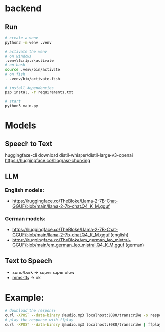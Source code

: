 # backend

## Run

```sh
# create a venv
python3 -m venv .venv

# activate the venv
# on windows
.venv\Scripts\activate
# on bash
source .venv/bin/activate
# on fish
. .venv/bin/activate.fish

# install dependencies
pip install -r requirements.txt

# start
python3 main.py
```


# Models

## Speech to Text
huggingface-cli download distil-whisper/distil-large-v3-openai
https://huggingface.co/blog/asr-chunking

## LLM

### English models:

- https://huggingface.co/TheBloke/Llama-2-7B-Chat-GGUF/blob/main/llama-2-7b-chat.Q4_K_M.gguf

### German models:

- https://huggingface.co/TheBloke/Llama-2-7B-Chat-GGUF/blob/main/llama-2-7b-chat.Q4_K_M.gguf (english)
- https://huggingface.co/TheBloke/em_german_leo_mistral-GGUF/blob/main/em_german_leo_mistral.Q4_K_M.gguf (german)

## Text to Speech

- suno/bark -> super super slow
- [mms-tts](https://huggingface.co/facebook/mms-tts-deu) -> ok

# Example:

```sh
# download the response
curl -XPOST --data-binary @audio.mp3 localhost:8080/transcribe -o response.wav
# play the response with ffplay
curl -XPOST --data-binary @audio.mp3 localhost:8080/transcribe | ffplay -
```
